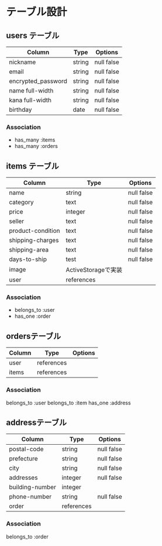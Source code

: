 # テーブル設計

## users テーブル

| Column             | Type    | Options    |
| ------------------ | ------  | ---------- |
| nickname           | string  | null false |
| email              | string  | null false |
| encrypted_password | string  | null false |
| name full-width    | string  | null false |
| kana full-width    | string  | null false |
| birthday           | date    | null false |

### Association

- has_many :items
- has_many :orders


## items テーブル

| Column            | Type       | Options    |
| ----------------- | ---------- | --------   |
| name              | string     | null false |
| category          | text       | null false |
| price             | integer    | null false |
| seller            | text       | null false |
| product-condition | text       | null false |
| shipping-charges  | text       | null false |
| shipping-area     | text       | null false |
| days-to-ship      | test       | null false |
| image        | ActiveStorageで実装           |
| user         | references |                 |

### Association

- belongs_to :user
- has_one :order

## ordersテーブル

| Column                 | Type       | Options  |
| ---------------------- | ---------- | -------- |
| user                   | references |          |
| items                  | references |          |

### Association

  belongs_to :user
  belongs_to :item
  has_one :address

## addressテーブル

| Column                    | Type          | Options    |
| ------------------------- | ------------- | ---------- |
| postal-code               | string        | null false |
| prefecture                | string        | null false |
| city                      | string        | null false |
| addresses                 | integer       | null false |
| building-number           | integer       |            |
| phone-number              | string        | null false |
| order                     | references    |            |

### Association

  belongs_to :order